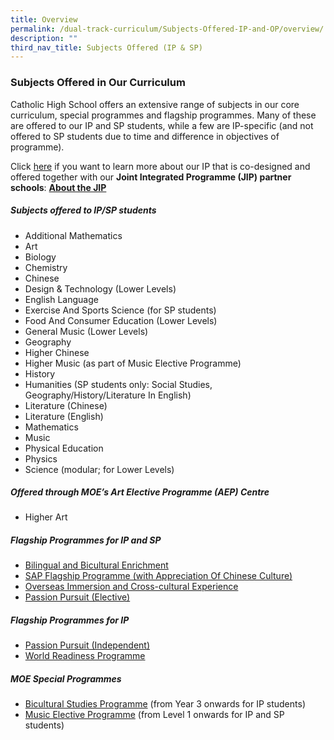 ```yaml
---
title: Overview
permalink: /dual-track-curriculum/Subjects-Offered-IP-and-OP/overview/
description: ""
third_nav_title: Subjects Offered (IP & SP)
---
```

### Subjects Offered in Our Curriculum

Catholic High School offers an extensive range of subjects in our core curriculum, special programmes and flagship programmes. Many of these are offered to our IP and SP students, while a few are IP-specific (and not offered to SP students due to time and difference in objectives of programme).

Click [here](/dual-track-curriculum/Integrated-Programme/overview/) if you want to learn more about our IP that is co-designed and offered together with our **Joint Integrated Programme (JIP) partner schools**: **[About the JIP](/dual-track-curriculum/Integrated-Programme/overview/)**

##### Subjects offered to IP/SP students

*   Additional Mathematics
*   Art
*   Biology
*   Chemistry
*   Chinese
*   Design & Technology (Lower Levels)
*   English Language
*   Exercise And Sports Science (for SP students)
*   Food And Consumer Education (Lower Levels)
*   General Music (Lower Levels)
*   Geography
*   Higher Chinese
*   Higher Music (as part of Music Elective Programme)
*   History
*   Humanities (SP students only: Social Studies, Geography/History/Literature In English)
*   Literature (Chinese)
*   Literature (English)
*   Mathematics
*   Music
*   Physical Education
*   Physics
*   Science (modular; for Lower Levels)

##### Offered through MOE’s Art Elective Programme (AEP) Centre

*   Higher Art

##### Flagship Programmes for IP and SP

*   [Bilingual and Bicultural Enrichment](/secondary/Distinctive-Programmes/bilingual-and-bicultural-education/)
*   [SAP Flagship Programme (with Appreciation Of Chinese Culture)](/secondary/Distinctive-Programmes/sap-flagship-programme/)
*   [Overseas Immersion and Cross-cultural Experience](/secondary/Distinctive-Programmes/overseas-immersion-and-cultural-experience/)
*   [Passion Pursuit (Elective)](/secondary/distinctive-programmes/passion-pursuit/elective/)

##### Flagship Programmes for IP

*   [Passion Pursuit (Independent)](/secondary/Distinctive-Programmes/passion-pursuit/independent/)
*   [World Readiness Programme](/secondary/Distinctive-Programmes/world-readiness-programme/)

##### MOE Special Programmes

*   [Bicultural Studies Programme](/secondary/Talent-Development/bicultural-studies-programme/) (from Year 3 onwards for IP students)
*   [Music Elective Programme](/secondary/Talent-Development/music-elective-programme/) (from Level 1 onwards for IP and SP students)
